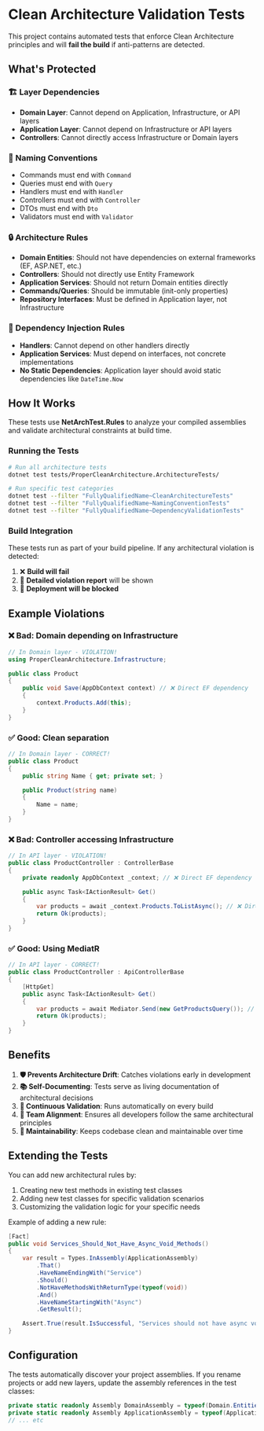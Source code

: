 # Clean Architecture Validation Tests

This project contains automated tests that enforce Clean Architecture principles and will **fail the build** if anti-patterns are detected.

## What's Protected

### 🏗️ Layer Dependencies
- **Domain Layer**: Cannot depend on Application, Infrastructure, or API layers
- **Application Layer**: Cannot depend on Infrastructure or API layers
- **Controllers**: Cannot directly access Infrastructure or Domain layers

### 📝 Naming Conventions
- Commands must end with `Command`
- Queries must end with `Query`
- Handlers must end with `Handler`
- Controllers must end with `Controller`
- DTOs must end with `Dto`
- Validators must end with `Validator`

### 🔒 Architecture Rules
- **Domain Entities**: Should not have dependencies on external frameworks (EF, ASP.NET, etc.)
- **Controllers**: Should not directly use Entity Framework
- **Application Services**: Should not return Domain entities directly
- **Commands/Queries**: Should be immutable (init-only properties)
- **Repository Interfaces**: Must be defined in Application layer, not Infrastructure

### 🎯 Dependency Injection Rules
- **Handlers**: Cannot depend on other handlers directly
- **Application Services**: Must depend on interfaces, not concrete implementations
- **No Static Dependencies**: Application layer should avoid static dependencies like `DateTime.Now`

## How It Works

These tests use **NetArchTest.Rules** to analyze your compiled assemblies and validate architectural constraints at build time.

### Running the Tests

```bash
# Run all architecture tests
dotnet test tests/ProperCleanArchitecture.ArchitectureTests/

# Run specific test categories
dotnet test --filter "FullyQualifiedName~CleanArchitectureTests"
dotnet test --filter "FullyQualifiedName~NamingConventionTests"
dotnet test --filter "FullyQualifiedName~DependencyValidationTests"
```

### Build Integration

These tests run as part of your build pipeline. If any architectural violation is detected:

1. ❌ **Build will fail**
2. 📝 **Detailed violation report** will be shown
3. 🚫 **Deployment will be blocked**

## Example Violations

### ❌ Bad: Domain depending on Infrastructure
```csharp
// In Domain layer - VIOLATION!
using ProperCleanArchitecture.Infrastructure;

public class Product
{
    public void Save(AppDbContext context) // ❌ Direct EF dependency
    {
        context.Products.Add(this);
    }
}
```

### ✅ Good: Clean separation
```csharp
// In Domain layer - CORRECT!
public class Product
{
    public string Name { get; private set; }

    public Product(string name)
    {
        Name = name;
    }
}
```

### ❌ Bad: Controller accessing Infrastructure
```csharp
// In API layer - VIOLATION!
public class ProductController : ControllerBase
{
    private readonly AppDbContext _context; // ❌ Direct EF dependency

    public async Task<IActionResult> Get()
    {
        var products = await _context.Products.ToListAsync(); // ❌ Direct database access
        return Ok(products);
    }
}
```

### ✅ Good: Using MediatR
```csharp
// In API layer - CORRECT!
public class ProductController : ApiControllerBase
{
    [HttpGet]
    public async Task<IActionResult> Get()
    {
        var products = await Mediator.Send(new GetProductsQuery()); // ✅ Through Application layer
        return Ok(products);
    }
}
```

## Benefits

1. **🛡️ Prevents Architecture Drift**: Catches violations early in development
2. **📚 Self-Documenting**: Tests serve as living documentation of architectural decisions
3. **🔄 Continuous Validation**: Runs automatically on every build
4. **👥 Team Alignment**: Ensures all developers follow the same architectural principles
5. **🚀 Maintainability**: Keeps codebase clean and maintainable over time

## Extending the Tests

You can add new architectural rules by:

1. Creating new test methods in existing test classes
2. Adding new test classes for specific validation scenarios
3. Customizing the validation logic for your specific needs

Example of adding a new rule:

```csharp
[Fact]
public void Services_Should_Not_Have_Async_Void_Methods()
{
    var result = Types.InAssembly(ApplicationAssembly)
        .That()
        .HaveNameEndingWith("Service")
        .Should()
        .NotHaveMethodsWithReturnType(typeof(void))
        .And()
        .HaveNameStartingWith("Async")
        .GetResult();

    Assert.True(result.IsSuccessful, "Services should not have async void methods");
}
```

## Configuration

The tests automatically discover your project assemblies. If you rename projects or add new layers, update the assembly references in the test classes:

```csharp
private static readonly Assembly DomainAssembly = typeof(Domain.Entities.Product).Assembly;
private static readonly Assembly ApplicationAssembly = typeof(Application.Product.DependencyInjection).Assembly;
// ... etc
```
